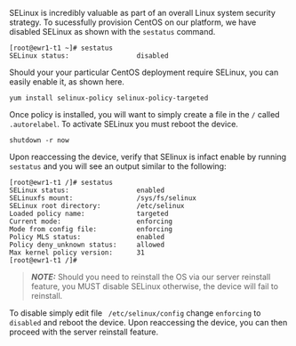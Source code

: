 <!-- <meta>
{
    "title":"CentOS: SELinux",
    "description":"Learn more about why we disable SELinux on CentOS",
    "tag":["Operating Systems", "CentOS", "SELinux"],
    "seo-title": "CentOS: SELinux - Packet Developer Docs",
    "seo-description": "Learn more about why we disable SELinux on CentOS",
    "og-title": "CentOS: SELinux - Packet Developer Docs",
    "og-description": "Learn more about why we disable SELinux on CentOS"
}
</meta> -->

SELinux is incredibly valuable as part of an overall Linux system security strategy. To sucessfully provision CentOS on our platform, we have disabled SELinux as shown with the `sestatus` command.

````
[root@ewr1-t1 ~]# sestatus
SELinux status:                 disabled
````

Should your your particular CentOS deployment require SELinux, you can easily enable it, as shown here. 

````
yum install selinux-policy selinux-policy-targeted
````
Once policy is installed, you will want to simply create a file in the `/` called `.autorelabel`. To activate SELinux you must reboot the device. 

````
shutdown -r now
````
Upon reaccessing the device, verify that SElinux is infact enable by running `sestatus` and you will see an output similar to the following: 

````
[root@ewr1-t1 /]# sestatus
SELinux status:                 enabled
SELinuxfs mount:                /sys/fs/selinux
SELinux root directory:         /etc/selinux
Loaded policy name:             targeted
Current mode:                   enforcing
Mode from config file:          enforcing
Policy MLS status:              enabled
Policy deny_unknown status:     allowed
Max kernel policy version:      31
[root@ewr1-t1 /]#
````
> **_NOTE:_**  Should you need to reinstall the OS via our server reinstall feature, you MUST disable SELinux otherwise, the device will fail to reinstall. 

To disable simply edit file ` /etc/selinux/config` change `enforcing` to `disabled` and reboot the device. Upon reaccessing the device, you can then proceed with the server reinstall feature. 
